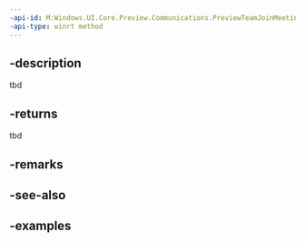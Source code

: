 ```yaml
---
-api-id: M:Windows.UI.Core.Preview.Communications.PreviewTeamJoinMeetingRequestedEventArgs.GetDeferral
-api-type: winrt method
---
```


## -description
tbd

## -returns
tbd

## -remarks

## -see-also

## -examples

